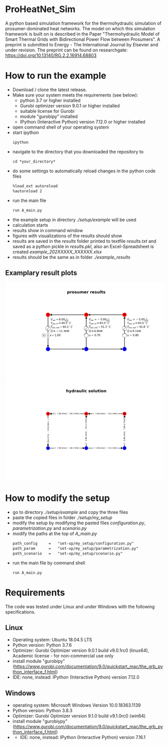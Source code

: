 # ProHeatNet_Sim
A python based simulation framework for the thermohydraulic simulation of prosumer-dominated heat networks.
The model on which this simulation framework is built on is described in the Paper "Thermohydraulic Model of Smart Thermal Grids with Bidirectional Power Flow between Prosumers". A preprint is submitted to Energy - The International Journal by Elsevier and under revision. The preprint can be found on researchgate: https://doi.org/10.13140/RG.2.2.16914.68803

# How to run the example
- Download / clone the latest release.
- Make sure your system meets the requirements (see below):
  - python 3.7 or higher installed
  - Gurobi optimizer version 9.0.1 or higher installed
  - suitable license for Gurobi
  - module "gurobipy" installed
  - IPython (Interactive Python) version 7.12.0 or higher installed
- open command shell of your operating system
- start ipython
  ```
  ipython
  ```
- navigate to the directory that you downloaded the repository to
  ```
  cd *your_directory*
  ```
- do some settings to automatically reload changes in the python code files
  ```
  %load_ext autoreload
  %autoreload 2
  ```
- run the main file
  ```
  run A_main.py
  ```
- the example setup in directory *./setup/example* will be used
- calculation starts
- results show in command window
- figures with visualizations of the results should show
- results are saved in the *results* folder printed to textfile *results.txt* and saved as a python pickle in *results.pkl*, also an Excel-Spreadsheet is created *example_202XXXXX_XXXXXX.xlsx*
- results should be the same as in folder *./example_results*

## Examplary result plots
![Solutions on prosumer level](./example_results/vis_prosumer_res.png)
![Solutions on prosumer level](./example_results/vis_solution_hy.png)

# How to modify the setup
- go to directory *./setup/example* and copy the three files
- paste the copied files in folder *./setup/my_setup*
- modify the setup by modifying the pasted files *configuration.py*, *parametrization.py* and *scenario.py*
- modify the paths at the top of *A_main.py*
  ```
  path_config     =   "set-up/my_setup/configuration.py"
  path_param      =   "set-up/my_setup/parametrization.py" 
  path_scenario   =   "set-up/my_setup/scenario.py"
  ```
- run the main file by command shell
  ```
  run A_main.py
  ```

# Requirements
The code was tested under Linux and under Windows with the following specifications.
## Linux
- Operating system: Ubuntu 18.04.5 LTS
- Python version: Python 3.7.6
- Optimizer: Gurobi Optimizer version 9.0.1 build v9.0.1rc0 (linux64), Academic license - for non-commercial use only
- install module "gurobipy" (https://www.gurobi.com/documentation/9.0/quickstart_mac/the_grb_python_interface_f.html)
- IDE: none, instead: IPython (Interactive Python) version 7.12.0
## Windows
- operating system: Microsoft Windows Version 10.0.18363.1139
- Python version: Python 3.8.3
- Optimizer: Gurobi Optimizer version 9.1.0 build v9.1.0rc0 (win64)
- install module "gurobiypy" (https://www.gurobi.com/documentation/9.0/quickstart_mac/the_grb_python_interface_f.html)
- - IDE: none, instead: IPython (Interactive Python) version 7.16.1
